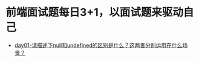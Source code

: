 # 前端面试题每日3+1，以面试题来驱动自己

- [day01-请描述下null和undefined的区别是什么？这两者分别运用在什么场景？](https://github.com/bettersong/interview/issues/1)